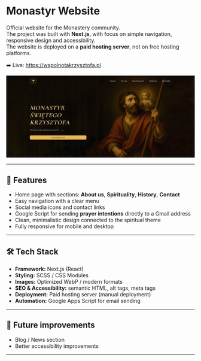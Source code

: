 # Monastyr Website

Official website for the Monastery community.  
The project was built with **Next.js**, with focus on simple navigation, responsive design and accessibility.  
The website is deployed on a **paid hosting server**, not on free hosting platforms.  

➡️ Live: https://wspolnotakrzysztofa.pl

[![Live](public/homepageview.png)](https://wspolnotakrzysztofa.pl)


---

## 🌟 Features

- Home page with sections: **About us**, **Spirituality**, **History**, **Contact**  
- Easy navigation with a clear menu  
- Social media icons and contact links  
- Google Script for sending **prayer intentions** directly to a Gmail address  
- Clean, minimalistic design connected to the spiritual theme  
- Fully responsive for mobile and desktop  

---

## 🛠 Tech Stack

- **Framework:** Next.js (React)  
- **Styling:** SCSS / CSS Modules  
- **Images:** Optimized WebP / modern formats  
- **SEO & Accessibility:** semantic HTML, alt tags, meta tags  
- **Deployment:** Paid hosting server (manual deployment)  
- **Automation:** Google Apps Script for email sending  

---

## 🔮 Future improvements

- Blog / News section
- Better accessibility improvements


---

